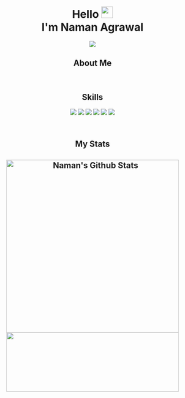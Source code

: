 <!-- Introduction -->
<h1 align="center">Hello <img src="https://media.giphy.com/media/hvRJCLFzcasrR4ia7z/giphy.gif" width="30"> <br> I'm Naman Agrawal</h1>

<!-- Cool animation mentioning my techstack -->
<p align="center">
  <a href="https://github.com/DenverCoder1/readme-typing-svg"><img src="https://readme-typing-svg.herokuapp.com?color=%23F75F5F&size=20&center=true&vCenter=true&lines=Full-Stack+Developer;C%2B%2B+%7C+DS+%7C+Algorithm;React.Js+%7C+Node.Js+%7C+MongoDB"></a>
</p>


<h2 align="center">About Me</h2>
<!-- <p align='center'> -->

<!-- </p> -->


<!-- divider -->
&nbsp;

<!-- skills showcase -->
<h2 align="center">Skills</h2>
<p>
<div align="center">
  <img src="https://img.shields.io/badge/-HTML-E34F26?style=for-the-badge&logo=html5&logoColor=c58545&labelColor=282828">
  <img src="https://img.shields.io/badge/-CSS-c58545?style=for-the-badge&logo=css3&logoColor=d1a01f&labelColor=282828">
  <img src="https://img.shields.io/badge/-Javascript-d1a01f?style=for-the-badge&logo=python&logoColor=98b982&labelColor=282828">
  <img src="https://img.shields.io/badge/-Node.js-43853D?style=for-the-badge&logo=node.js&logoColor=98b982&labelColor=282828">
  <img src="https://img.shields.io/badge/-React.Js-920232A?style=for-the-badge&logo=react&logoColor=98b982&labelColor=282828">
  <img src="https://img.shields.io/badge/-Python-98b982?style=for-the-badge&logo=python&logoColor=98b982&labelColor=282828">
</div>
</p>

<!-- divider -->
&nbsp;

<!-- most used languages -->
<h2 align='center'>My Stats<h2>
<p align="center">
<img width="450" align="center" src="https://github-readme-stats-defcon27.vercel.app/api?username=NamanAg0502&show_icons=true&line_height=21&theme=react" alt="Naman's Github Stats" />
<img width="450" height="155" align="center" 
     src="https://github-readme-stats-defcon27.vercel.app/api/top-langs/?username=NamanAg0502&langs_count=6&hide=handlebars,jupyter notebook&theme=react&line_height=21&layout=compact" />
</p>
